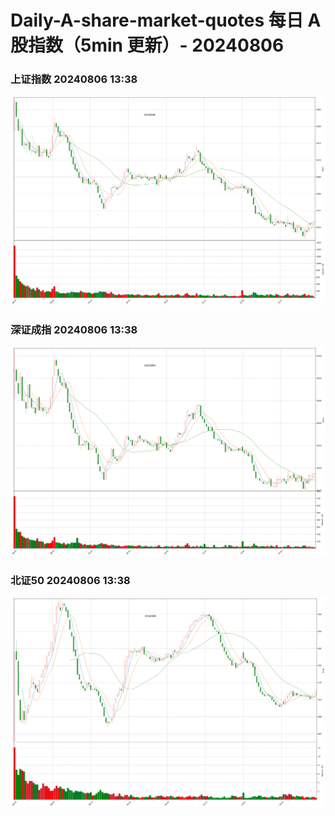 
# Daily-A-share-market-quotes 每日 A 股指数（5min 更新）- 20240806

### 上证指数 20240806 13:38
![](./fig/2024/8/20240806-sh000001.png)

### 深证成指 20240806 13:38
![](./fig/2024/8/20240806-sz399001.png)

### 北证50 20240806 13:38
![](./fig/2024/8/20240806-bj899050.png)
